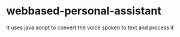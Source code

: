 # webbased-personal-assistant
It uses java script to convert the voice spoken to text and process it 

